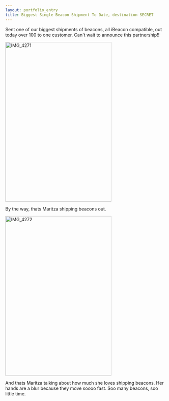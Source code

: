 ```yaml
---
layout: portfolio_entry
title: Biggest Single Beacon Shipment To Date, destination SECRET
---
```


Sent one of our biggest shipments of beacons, all iBeacon compatible, out today over 100 to one customer. Can't wait to announce this partnership!!

<a href="http://www.flickr.com/photos/sonicnotify/10408744766/" title="IMG_4271 by SN LABS, on Flickr"><img src="http://farm6.staticflickr.com/5539/10408744766_59c0e6a7c9.jpg" width="333" height="500" alt="IMG_4271"></a>

By the way, thats Maritza shipping beacons out. 

<a href="http://www.flickr.com/photos/sonicnotify/10408737155/" title="IMG_4272 by SN LABS, on Flickr"><img src="http://farm4.staticflickr.com/3742/10408737155_8de66d0ca2.jpg" width="333" height="500" alt="IMG_4272"></a>

And thats Maritza talking about how much she loves shipping beacons. Her hands are a blur because they move soooo fast. Soo many beacons, soo little time. 
